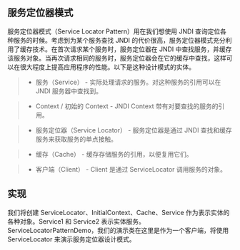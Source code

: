 ##  服务定位器模式
服务定位器模式（Service Locator Pattern）用在我们想使用 JNDI 查询定位各种服务的时候。考虑到为某个服务查找 JNDI 的代价很高，服务定位器模式充分利用了缓存技术。在首次请求某个服务时，服务定位器在 JNDI 中查找服务，并缓存该服务对象。当再次请求相同的服务时，服务定位器会在它的缓存中查找，这样可以在很大程度上提高应用程序的性能。以下是这种设计模式的实体。

>* 服务（Service） - 实际处理请求的服务。对这种服务的引用可以在 JNDI 服务器中查找到。
 
>* Context / 初始的 Context - JNDI Context 带有对要查找的服务的引用。

>* 服务定位器（Service Locator） - 服务定位器是通过 JNDI 查找和缓存服务来获取服务的单点接触。

>* 缓存（Cache） - 缓存存储服务的引用，以便复用它们。

>* 客户端（Client） - Client 是通过 ServiceLocator 调用服务的对象。

##  实现
我们将创建 ServiceLocator、InitialContext、Cache、Service 作为表示实体的各种对象。Service1 和 Service2 表示实体服务。
ServiceLocatorPatternDemo，我们的演示类在这里是作为一个客户端，将使用 ServiceLocator 来演示服务定位器设计模式。
